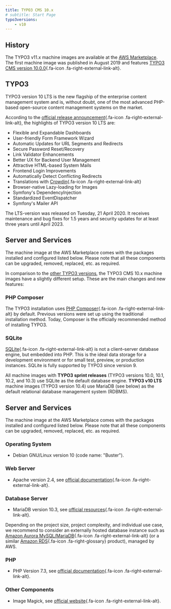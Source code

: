 ```yaml
---
title: TYPO3 CMS 10.x
# subtitle: Start Page
typo3versions:
    - v10
---
```


## History

The TYPO3 v11.x machine images are available at the [AWS Marketplace](https://aws.amazon.com/marketplace/pp/prodview-q4ardel2bwnjq). The first machine image was published in August 2019 and features [TYPO3 CMS version 10.0.0](https://get.typo3.org/release-notes/10.0.0){.fa-icon .fa-right-external-link-alt}.

## TYPO3

TYPO3 version 10 LTS is the new flagship of the enterprise content management system and is, without doubt, one of the most advanced PHP-based open-source content management systems on the market.

According to the [official release announcement](https://typo3.org/article/typo3-v10-lts-safe-and-sound){.fa-icon .fa-right-external-link-alt}, the highlights of TYPO3 version 10 LTS are:

* Flexible and Expandable Dashboards
* User-friendly Form Framework Wizard
* Automatic Updates for URL Segments and Redirects
* Secure Password Reset/Recovery
* Link Validator Enhancements
* Better UX for Backend User Management
* Attractive HTML-based System Mails
* Frontend Login Improvements
* Automatically Detect Conflicting Redirects
* Translations with [Crowdin](https://crowdin.com/){.fa-icon .fa-right-external-link-alt}
* Browser-native Lazy-loading for Images
* Symfony's DependencyInjection
* Standardized EventDispatcher
* Symfony's Mailer API

The LTS-version was released on Tuesday, 21 April 2020. It receives maintenance and bug fixes for 1.5 years and security updates for at least three years until April 2023.

## Server and Services

The machine image at the AWS Marketplace comes with the packages installed and configured listed below. Please note that all these components can be upgraded, removed, replaced, etc. as required.

In comparison to the [other TYPO3 versions](index.md), the TYPO3 CMS 10.x machine images have a slightly different setup. These are the main changes and new features:

### PHP Composer

The TYPO3 installation uses [PHP Composer](https://getcomposer.org/){.fa-icon .fa-right-external-link-alt} by default. Previous versions were set up using the traditional installation method. Today, Composer is the officially recommended method of installing TYPO3.

### SQLite

[SQLite](https://www.sqlite.org/){.fa-icon .fa-right-external-link-alt} is not a client–server database engine, but embedded into PHP. This is the ideal data storage for a development environment or for small test, preview, or production instances. SQLite is fully supported by TYPO3 since version 9.

All machine images with **TYPO3 sprint releases** (TYPO3 versions 10.0, 10.1, 10.2, and 10.3) use SQLite as the default database engine. **TYPO3 v10 LTS** machine images (TYPO3 version 10.4) use MariaDB (see below) as the default relational database management system (RDBMS).

## Server and Services

The machine image at the AWS Marketplace comes with the packages installed and configured listed below. Please note that all these components can be upgraded, removed, replaced, etc. as required.

### Operating System

* Debian GNU/Linux version 10 (code name: "Buster").

### Web Server

* Apache version 2.4, see [official documentation](https://httpd.apache.org/docs/2.4/){.fa-icon .fa-right-external-link-alt}.

### Database Server

* MariaDB version 10.3, see [official resources](https://mariadb.org/learn/){.fa-icon .fa-right-external-link-alt}.

Depending on the project size, project complexity, and individual use case, we recommend to consider an externally hosted database instance such as [Amazon Aurora MySQL/MariaDB](https://aws.amazon.com/rds/aurora/){.fa-icon .fa-right-external-link-alt} (or a similar [Amazon RDS](../miscellaneous/glossary.md#amazonrds){.fa-icon .fa-right-glossary} product), managed by AWS.

### PHP

* PHP Version 7.3, see [official documentation](https://www.php.net/docs.php){.fa-icon .fa-right-external-link-alt}.

### Other Components

* Image Magick, see [official website](https://imagemagick.org/){.fa-icon .fa-right-external-link-alt}.
